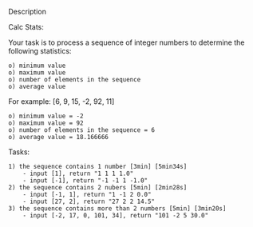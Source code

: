 Description

Calc Stats:

Your task is to process a sequence of integer numbers
to determine the following statistics:

    o) minimum value
    o) maximum value
    o) number of elements in the sequence
    o) average value

For example: [6, 9, 15, -2, 92, 11]

    o) minimum value = -2
    o) maximum value = 92
    o) number of elements in the sequence = 6
    o) average value = 18.166666
    
Tasks:

    1) the sequence contains 1 number [3min] [5min34s]
        - input [1], return "1 1 1 1.0"
        - input [-1], return "-1 -1 1 -1.0" 
    2) the sequence contains 2 nubers [5min] [2min28s]
        - input [-1, 1], return "1 -1 2 0.0"
        - input [27, 2], return "27 2 2 14.5"
    3) the sequence contains more than 2 numbers [5min] [3min20s]
        - input [-2, 17, 0, 101, 34], return "101 -2 5 30.0"
